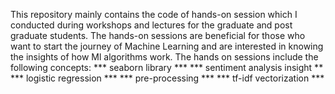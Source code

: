 This repository mainly contains the code of hands-on session which I conducted during workshops and lectures for the graduate and post graduate students. 
The hands-on sessions are beneficial for those who want to start the journey of Machine Learning and are interested in knowing the insights of how Ml algorithms work.
The hands on sessions include the following concepts:
*** seaborn library ***
*** sentiment analysis insight **
*** logistic regression ***
*** pre-processing ***
*** tf-idf vectorization ***
